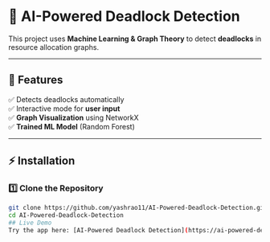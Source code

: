 # 🚀 AI-Powered Deadlock Detection

This project uses **Machine Learning & Graph Theory** to detect **deadlocks** in resource allocation graphs.

---

## 📌 Features  
✅ Detects deadlocks automatically  
✅ Interactive mode for **user input**  
✅ **Graph Visualization** using NetworkX  
✅ **Trained ML Model** (Random Forest)  

---

## ⚡ Installation  

### 1️⃣ Clone the Repository  
```sh
git clone https://github.com/yashrao11/AI-Powered-Deadlock-Detection.git
cd AI-Powered-Deadlock-Detection
## Live Demo
Try the app here: [AI-Powered Deadlock Detection](https://ai-powered-deadlock-detection-xet4thblmzrapprh9yphani.streamlit.app/)
